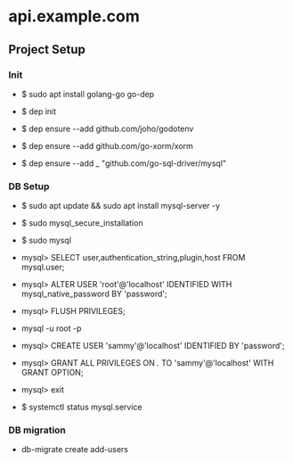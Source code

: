 # api.example.com

## Project Setup

### Init

- $ sudo apt install golang-go go-dep
- $ dep init

- $ dep ensure --add github.com/joho/godotenv
- $ dep ensure --add github.com/go-xorm/xorm
- $ dep ensure --add _ "github.com/go-sql-driver/mysql"

### DB Setup

- $ sudo apt update && sudo apt install mysql-server -y
- $ sudo mysql_secure_installation
- $ sudo mysql

- mysql> SELECT user,authentication_string,plugin,host FROM mysql.user;
- mysql> ALTER USER 'root'@'localhost' IDENTIFIED WITH mysql_native_password BY 'password';
- mysql> FLUSH PRIVILEGES;

- mysql -u root -p

- mysql> CREATE USER 'sammy'@'localhost' IDENTIFIED BY 'password';
- mysql> GRANT ALL PRIVILEGES ON *.* TO 'sammy'@'localhost' WITH GRANT OPTION;
- mysql> exit

- $ systemctl status mysql.service

### DB migration

- db-migrate create add-users




